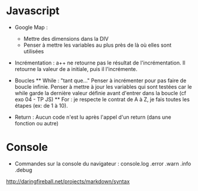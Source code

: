 # Javascript

* Google Map : 
  * Mettre des dimensions dans la DIV
  * Penser à mettre les variables au plus près de là où elles sont utilisées

* Incrémentation : a++ ne retourne pas le résultat de l'incrémentation. Il retourne la valeur de a initiale, puis il l'incrémente.

* Boucles
  ** While : "tant que…"
Penser à incrémenter pour pas faire de boucle infinie.
Penser à mettre à jour les variables qui sont testées car le while garde la dernière valeur définie avant d'entrer dans la boucle (cf exo 04 - TP JS) 
  ** For : je respecte le contrat de A à Z, je fais toutes les étapes (ex: de 1 à 10).

* Return : Aucun code n'est lu après l'appel d'un return (dans une fonction ou autre)

# Console
* Commandes sur la console du navigateur : 
    console.log
            .error
            .warn
            .info
            .debug


http://daringfireball.net/projects/markdown/syntax